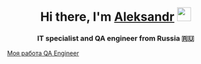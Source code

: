 <h1 align="center">Hi there, I'm <a href="https://vk.com/rdnaskelaa" target="_blank">Aleksandr</a> 
<img src="https://github.com/blackcater/blackcater/raw/main/images/Hi.gif" height="32"/></h1>
<h3 align="center">IT specialist and QA engineer from Russia 🇷🇺</h3>
<a href="https://drive.google.com/drive/folders/1goSNDNqhvd_tBxEd2gp_f1s90FHVN8lu?usp=sharing" target="_blank">Моя работа QA Engineer</a>


<!--
**RDnaskela/RDnaskela** is a ✨ _special_ ✨ repository because its `README.md` (this file) appears on your GitHub profile.

Here are some ideas to get you started:

- 🔭 I’m currently working on ...
- 🌱 I’m currently learning ...
- 👯 I’m looking to collaborate on ...
- 🤔 I’m looking for help with ...
- 💬 Ask me about ...
- 📫 How to reach me: ...
- 😄 Pronouns: ...
- ⚡ Fun fact: ...
-->

